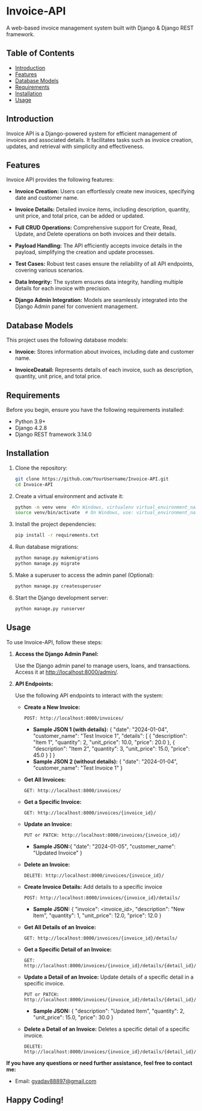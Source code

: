 # Invoice-API

A web-based invoice management system built with Django & Django REST framework.

## Table of Contents

- [Introduction](#introduction)
- [Features](#features)
- [Database Models](#database-models)
- [Requirements](#requirements)
- [Installation](#installation)
- [Usage](#usage)

## Introduction

Invoice API is a Django-powered system for efficient management of invoices and associated details. It facilitates tasks such as invoice creation, updates, and retrieval with simplicity and effectiveness.

## Features

Invoice API provides the following features:

- **Invoice Creation:** Users can effortlessly create new invoices, specifying date and customer name.

- **Invoice Details:** Detailed invoice items, including description, quantity, unit price, and total price, can be added or updated.

- **Full CRUD Operations:** Comprehensive support for Create, Read, Update, and Delete operations on both invoices and their details.

- **Payload Handling:** The API efficiently accepts invoice details in the payload, simplifying the creation and update processes.

- **Test Cases:** Robust test cases ensure the reliability of all API endpoints, covering various scenarios.

- **Data Integrity:** The system ensures data integrity, handling multiple details for each invoice with precision.

- **Django Admin Integration:** Models are seamlessly integrated into the Django Admin panel for convenient management.

## Database Models

This project uses the following database models:

- **Invoice:** Stores information about invoices, including date and customer name.

- **InvoiceDeatail:** Represents details of each invoice, such as description, quantity, unit price, and total price.

## Requirements

Before you begin, ensure you have the following requirements installed:

- Python 3.9+
- Django 4.2.8
- Django REST framework 3.14.0

## Installation

1. Clone the repository:

   ```bash
   git clone https://github.com/YourUsername/Invoice-API.git
   cd Invoice-API
   ```
2. Create a virtual environment and activate it:
   ```bash
   python -m venv venv  #On Windows, virtualenv virtual_environment_name
   source venv/bin/activate  # On Windows, use: virtual_environment_name\Scripts\activate
   ```
3. Install the project dependencies:
   ```bash
   pip install -r requirements.txt
    ```
4. Run database migrations:
   ```bash
   python manage.py makemigrations
   python manage.py migrate
   ```
5. Make a superuser to access the admin panel (Optional):
   ```bash
   python manage.py createsuperuser
   ```
6. Start the Django development server:
   ```bash
   python manage.py runserver
   ```

## Usage

To use Invoice-API, follow these steps:

1. **Access the Django Admin Panel:**

   Use the Django admin panel to manage users, loans, and transactions. Access it at [http://localhost:8000/admin/](http://localhost:8000/admin/).

2. **API Endpoints:**

   Use the following API endpoints to interact with the system:

   - **Create a New Invoice:** 
     ```
     POST: http://localhost:8000/invoices/
     ```
     - **Sample JSON 1 (with details):**
     {
    "date": "2024-01-04",
    "customer_name": "Test Invoice 1",
    "details": [
        {
            "description": "Item 1",
            "quantity": 2,
            "unit_price": 10.0,
            "price": 20.0
        },
        {
            "description": "Item 2",
            "quantity": 3,
            "unit_price": 15.0,
            "price": 45.0
        }
    ]
}
     - **Sample JSON 2 (without details):**
    {
    "date": "2024-01-04",
    "customer_name": "Test Invoice 1"
    }

   - **Get All Invoices:** 
     ```
     GET: http://localhost:8000/invoices/
     ```

   - **Get a Specific Invoice:** 
     ```
     GET: http://localhost:8000/invoices/{invoice_id}/
     ```

   - **Update an Invoice:** 
     ```
     PUT or PATCH: http://localhost:8000/invoices/{invoice_id}/
     ```
     - **Sample JSON:**{
    "date": "2024-01-05",
    "customer_name": "Updated Invoice"
}


   - **Delete an Invoice:** 
     ```
     DELETE: http://localhost:8000/invoices/{invoice_id}/
     ```
   - **Create Invoice Details:** Add details to a specific invoice
     ```
     POST: http://localhost:8000/invoices/{invoice_id}/details/
     ```
     - **Sample JSON:** {
    "invoice": <invoice_id>,
    "description": "New Item",
    "quantity": 1,
    "unit_price": 12.0,
    "price": 12.0
}

   - **Get All Details of an Invoice:** 
     ```
     GET: http://localhost:8000/invoices/{invoice_id}/details/
     ```
   - **Get a Specific Detail of an Invoice:** 
     ```
     GET: http://localhost:8000/invoices/{invoice_id}/details/{detail_id}/
     ```
   - **Update a Detail of an Invoice:** Update details of a specific detail in a specific invoice.
     ```
     PUT or PATCH: http://localhost:8000/invoices/{invoice_id}/details/{detail_id}/
     ```
     - **Sample JSON:** {
    "description": "Updated Item",
    "quantity": 2,
    "unit_price": 15.0,
    "price": 30.0
}

   - **Delete a Detail of an Invoice:** Deletes a specific detail of a specific invoice.
     ```
     DELETE: http://localhost:8000/invoices/{invoice_id}/details/{detail_id}/
     ```
   
**If you have any questions or need further assistance, feel free to contact me:**
- Email: gyadav88897@gmail.com

## Happy Coding!

   



